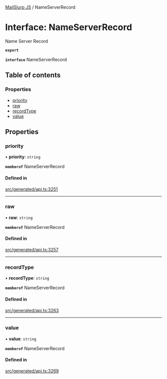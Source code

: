 [MailSlurp JS](../README.md) / NameServerRecord

# Interface: NameServerRecord

Name Server Record

**`export`**

**`interface`** NameServerRecord

## Table of contents

### Properties

- [priority](NameServerRecord.md#priority)
- [raw](NameServerRecord.md#raw)
- [recordType](NameServerRecord.md#recordtype)
- [value](NameServerRecord.md#value)

## Properties

### priority

• **priority**: `string`

**`memberof`** NameServerRecord

#### Defined in

[src/generated/api.ts:3251](https://github.com/mailslurp/mailslurp-client/blob/20b4039/src/generated/api.ts#L3251)

___

### raw

• **raw**: `string`

**`memberof`** NameServerRecord

#### Defined in

[src/generated/api.ts:3257](https://github.com/mailslurp/mailslurp-client/blob/20b4039/src/generated/api.ts#L3257)

___

### recordType

• **recordType**: `string`

**`memberof`** NameServerRecord

#### Defined in

[src/generated/api.ts:3263](https://github.com/mailslurp/mailslurp-client/blob/20b4039/src/generated/api.ts#L3263)

___

### value

• **value**: `string`

**`memberof`** NameServerRecord

#### Defined in

[src/generated/api.ts:3269](https://github.com/mailslurp/mailslurp-client/blob/20b4039/src/generated/api.ts#L3269)
